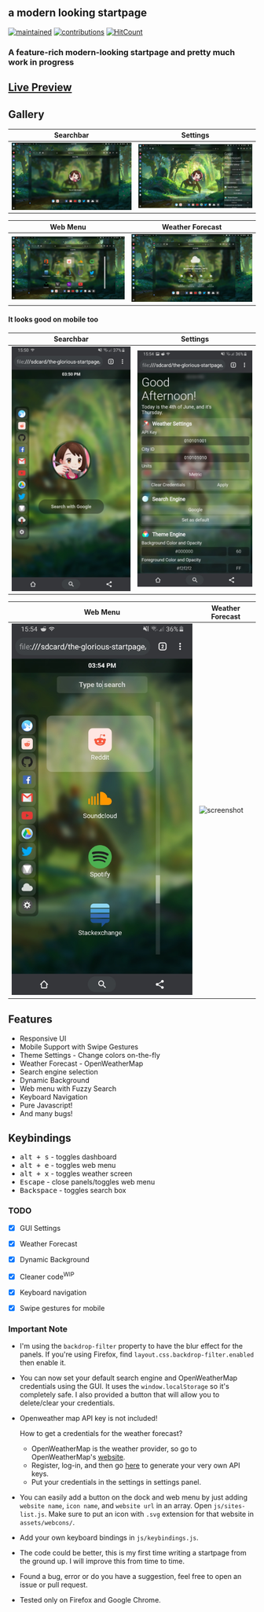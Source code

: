 ## a modern looking startpage
[![maintained](https://img.shields.io/maintenance/yes/2020?label=maintained&style=flat-square)](https://github.com/manilarome/the-glorious-startpage/commits/master) [![contributions](https://img.shields.io/badge/contribution-welcome-brightgreen&?style=flat-square)](https://github.com/manilarome/the-glorious-startpage/pulls) [![HitCount](http://hits.dwyl.com/manilarome/the-glorious-startpage.svg)](http://hits.dwyl.com/manilarome/the-glorious-startpage)

### A feature-rich modern-looking startpage and pretty much work in progress

## [Live Preview](https://manilarome.github.io/the-glorious-startpage/)

## Gallery

| Searchbar | Settings |
| --- | --- |
| ![screenshot](/scrots/searchbar.png) | ![screenshot](/scrots/settings.png) |

| Web Menu | Weather Forecast |
| --- | --- |
| ![screenshot](/scrots/webmenu.png) | ![screenshot](/scrots/weather.png) |

#### It looks good on mobile too

| Searchbar | Settings |
| --- | --- |
| ![screenshot](/scrots/mobile-searchbar.jpg) | ![screenshot](/scrots/mobile-settings.jpg) |

| Web Menu | Weather Forecast |
| --- | --- |
| ![screenshot](/scrots/mobile-webmenu.jpg) | ![screenshot](/mobile-scrots/weather.jpg) |

## Features

+ Responsive UI
+ Mobile Support with Swipe Gestures
+ Theme Settings - Change colors on-the-fly
+ Weather Forecast - OpenWeatherMap
+ Search engine selection
+ Dynamic Background
+ Web menu with Fuzzy Search
+ Keyboard Navigation
+ Pure Javascript!
+ And many bugs!

## Keybindings

+ <kbd>alt + s</kbd> - toggles dashboard
+ <kbd>alt + e</kbd> - toggles web menu
+ <kbd>alt + x</kbd> - toggles weather screen
+ <kbd>Escape</kbd> - close panels/toggles web menu
+ <kbd>Backspace</kbd> - toggles search box

### TODO

- [x] GUI Settings
- [x] Weather Forecast  
- [x] Dynamic Background   
- [x] Cleaner code<sup>WIP</sup>    
- [x] Keyboard navigation
- [x] Swipe gestures for mobile


### Important Note

+ I'm using the `backdrop-filter` property to have the blur effect for the panels. If you're using Firefox, find `layout.css.backdrop-filter.enabled` then enable it.

+ You can now set your default search engine and OpenWeatherMap credentials using the GUI. It uses the `window.localStorage` so it's completely safe. I also provided a button that will allow you to delete/clear your credentials.

+ Openweather map API key is not included!

	How to get a credentials for the weather forecast?

	- OpenWeatherMap is the weather provider, so go to OpenWeatherMap's [website](https://home.openweathermap.org/).
	- Register, log-in, and then go [here](https://home.openweathermap.org/api_keys) to generate your very own API keys. 
	- Put your credentials in the settings in settings panel.

+ You can easily add a button on the dock and web menu by just adding `website name`, `icon name`, and `website url` in an array. Open `js/sites-list.js`. Make sure to put an icon with `.svg` extension for that website in `assets/webcons/`.

+ Add your own keyboard bindings in `js/keybindings.js`.

+ The code could be better, this is my first time writing a startpage from the ground up. I will improve this from time to time.

+ Found a bug, error or do you have a suggestion, feel free to open an issue or pull request.

+ Tested only on Firefox and Google Chrome.
